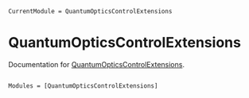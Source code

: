 ```@meta
CurrentModule = QuantumOpticsControlExtensions
```

# QuantumOpticsControlExtensions

Documentation for [QuantumOpticsControlExtensions](https://github.com/QuantumControl-jl/QuantumOpticsControlExtensions.jl).

```@index
```

```@autodocs
Modules = [QuantumOpticsControlExtensions]
```
